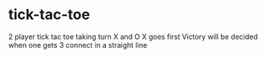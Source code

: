 # tick-tac-toe
2 player tick tac toe taking turn X and O
X goes first
Victory will be decided when one gets 3 connect in a straight line
